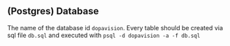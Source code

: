 ## (Postgres) Database

The name of the database id `dopavision`. 
Every table should be created via sql file `db.sql` and executed with ```psql -d dopavision -a -f db.sql```
